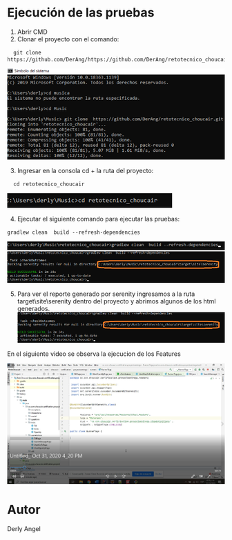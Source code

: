 # Ejecución de las pruebas 

1. Abrir CMD
2. Clonar el proyecto con el comando:  
```
  git clone  https://github.com/DerAng/https://github.com/DerAng/retotecnico_choucair.git.git
```
![Abrir CMD](https://github.com/DerAng/retotecnico_choucair/blob/master/images/GITCLONE.png?raw=true)

3. Ingresar en la consola cd + la ruta del proyecto:  
```
  cd retotecnico_choucair
```
![Ingresar ruta del proyecto](https://github.com/DerAng/retotecnico_choucair/blob/master/images/CD.png?raw=true)

4. Ejecutar el siguiente comando para ejecutar las pruebas:  
```
gradlew clean  build --refresh-dependencies
```
![Ejecucion de pruebas](https://github.com/DerAng/retotecnico_choucair/blob/master/images/COMANDO.png?raw=true)
![Ejecucion de pruebas](https://github.com/DerAng/retotecnico_choucair/blob/master/images/EJECUCIONTERMINADA.png?raw=true)

5. Para ver el reporte generado por serenity ingresamos a la ruta target\site\serenity dentro del proyecto y abrimos algunos de los html generados.
![Reporte](https://github.com/DerAng/retotecnico_choucair/blob/master/images/EJECUCIONTERMINADA.png?raw=true)
 
 En el siguiente video se observa la ejecucion de los Features

[![Video](https://github.com/DerAng/retotecnico_choucair/blob/master/images/VIDEO.png?raw=true)](https://www.youtube.com/watch?v=NiKHo0AvrhE&ab_channel=PrinceDisco)


# Autor

Derly Angel
